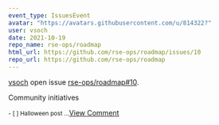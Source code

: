 ```yaml
---
event_type: IssuesEvent
avatar: "https://avatars.githubusercontent.com/u/814322?"
user: vsoch
date: 2021-10-19
repo_name: rse-ops/roadmap
html_url: https://github.com/rse-ops/roadmap/issues/10
repo_url: https://github.com/rse-ops/roadmap
---
```


<a href='https://github.com/vsoch' target='_blank'>vsoch</a> open issue <a href='https://github.com/rse-ops/roadmap/issues/10' target='_blank'>rse-ops/roadmap#10</a>.

<p>Community initiatives</p><small>- [ ] Halloween post...</small><a href='https://github.com/rse-ops/roadmap/issues/10' target='_blank'>View Comment</a>